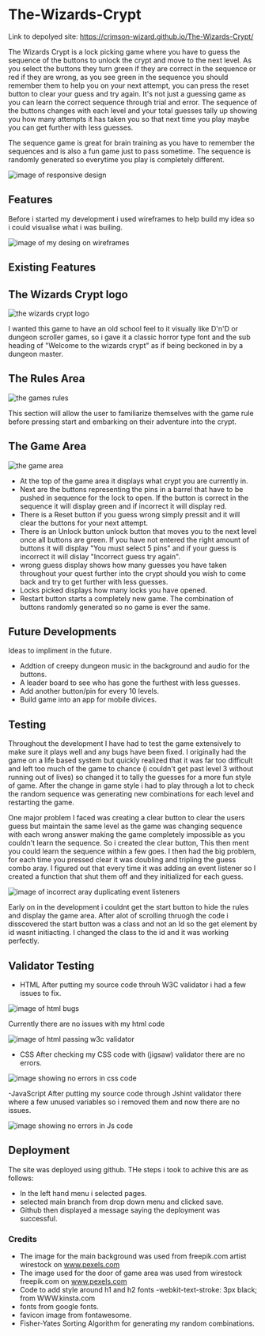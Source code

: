 # The-Wizards-Crypt  

Link to depolyed site: https://crimson-wizard.github.io/The-Wizards-Crypt/

The Wizards Crypt is a lock picking game where you have to guess the sequence of the buttons to unlock the crypt and move to the next level. As you select the buttons they turn green if they are correct in the sequence or red if they are wrong, as you see green in the sequence you should remember them to help you on your next attempt, you can press the reset button to clear your guess and try again. It's not just a guessing game as you can learn the correct sequence through trial and error. The sequence of the buttons changes with each level and your total guesses tally up showing you how many attempts it has taken you so that next time you play maybe you can get further with less guesses. 

The sequence game is great for brain training as you have to remember the sequences and is also a fun game just to pass sometime. The sequence is randomly generated  so everytime you play is completely different.

![image of responsive design](<readme images/responsieDesign.png>)

## Features

Before i started my development i used wireframes to help build my idea so i could visualise what i was builing.

![image of my desing on wireframes](<readme images/wireframeDesign.png>)

## Existing Features

## The Wizards Crypt logo

![the wizards crypt logo](<readme images/logo.png>)

I wanted this game to have an old school feel to it visually like D'n'D or dungeon scroller games, so i gave it a classic horror type font and the sub heading of "Welcome to the wizards crypt" as if being beckoned in by a dungeon master.

## The Rules Area

![the games rules](<readme images/gameRules.png>)

This section will allow the user to familiarize themselves with the game rule before pressing start and embarking on their adventure into the crypt.

## The Game Area

![the game area](<readme images/gameArea.png>)

- At the top of the game area it displays what crypt you are currently in.
- Next are the buttons representing the pins in a barrel that have to be pushed in sequence for the lock to open. If the button is correct in the sequence it will display green and if incorrect it will display red.
- There is a Reset button if you guess wrong simply pressit and it will clear the buttons for your next attempt.
- There is an Unlock button unlock button that moves you to the next level once all buttons are green. If you have not entered the right amount of buttons it will display "You must select 5 pins" and if your guess is incorrect it will dislay "Incorrect guess try again".
- wrong guess display shows how many guesses you have taken throughout your quest further into the crypt should you wish to come back and try to get further with less guesses.
- Locks picked displays how many locks you have opened.
- Restart button starts a completely new game. The combination of buttons randomly generated so no game is ever the same.

## Future Developments

Ideas to impliment in the future.

- Addtion of creepy dungeon music in the background and audio for the buttons.
- A leader board to see who has gone the furthest with less guesses.
- Add another button/pin for every 10 levels.
- Build game into an app for mobile divices.

## Testing

Throughout the development I have had to test the game extensively to make sure it plays well and any bugs have been fixed. I originally had the game on a life based system but quickly realized that it was far too difficult and left too much of the game to chance (i couldn't get past level 3 without running out of lives) so changed it to tally the guesses for a more fun style of game. After the change in game style i had to play through a lot to check the random sequence was generating new combinations for each level and restarting the game.

One major problem I faced was creating a clear button to clear the users guess but maintain the same level as the game was changing sequence with each wrong answer making the game completely impossible as you couldn't learn the sequence.
So i created the clear button, This then ment you could learn the sequence within a few goes. I then had the big problem, for each time you pressed clear it was doubling and tripling the guess combo aray. I figured out that every time it was adding an event listener so I created a function that shut them off and they initialized for each guess.

![image of incorrect aray duplicating event listeners](<readme images/incorrectAray.png>)

Early on in the development i couldnt get the start button to hide the rules and display the game area. After alot of scrolling thruogh the code i disscovered the start button was a class and not an Id so the get element by id wasnt initiacting. I changed the class to the id and it was working perfectly.

## Validator Testing

- HTML 
After putting my source code throuh W3C validator i had a few issues to fix.

![image of html bugs](<readme images/htmlBugs.png>)

Currently there are no issues with my html code

![image of html passing w3c validator](<readme images/correctHtml.png>)

- CSS
After checking my CSS code with (jigsaw) validator there are no errors.

![image showing no errors in css code](<readme images/correctCss.png>)

-JavaScript
After putting my source code through Jshint validator there where a few unused variables so i removed them and now there are no issues.

![image showing no errors in Js code](<readme images/correctJS.png>)

## Deployment 

The site was deployed using github. THe steps i took to achive this are as follows:

- In the left hand menu i selected pages.
- selected main branch from drop down menu and clicked save.
- Github then displayed a message saying the deployment was successful.

### Credits

- The image for the main background was used from freepik.com artist wirestock on www.pexels.com
- The image used for the door of game area was used from wirestock freepik.com on www.pexels.com
- Code to add style around h1 and h2 fonts -webkit-text-stroke: 3px black; from WWW.kinsta.com
- fonts from google fonts.
- favicon image from fontawesome.
- Fisher-Yates Sorting Algorithm for generating my random combinations.
